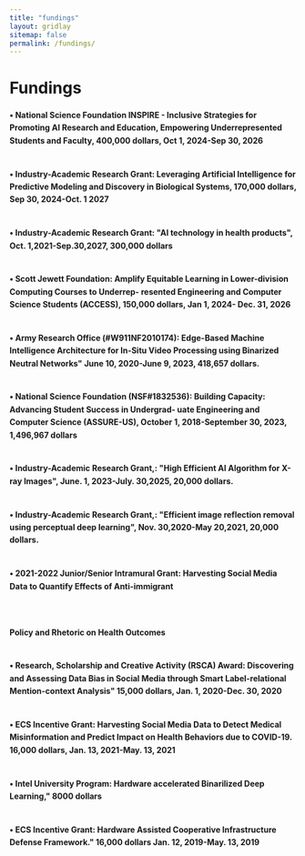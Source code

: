 ```yaml
---
title: "fundings"
layout: gridlay
sitemap: false
permalink: /fundings/
---
```


<style>
img{
  border-radius: 10px;
}
.col-md-3 {
  margin-top:10px;
  margin-bottom:10px;
  padding:0px;
  display:block;
  overflow:hidden;
  text-align:center;
  display: table-cell;
  background: white;
  border-radius: 20px;
  height: auto;
}
iframe {
  margin:0;
  padding:0;
  width: 175px;
  display: inline;
  vertical-align: middle;
}
</style>

# Fundings

<div class="jumbotron">
<div class="col-md-12 col-sm-12" style="line-height: 1.6;">
<h4>

• National Science Foundation INSPIRE - Inclusive Strategies for Promoting AI Research and Education, Empowering Underrepresented Students and Faculty, 400,000 dollars, Oct 1, 2024-Sep 30, 2026 <br><br>

• Industry-Academic Research Grant: Leveraging Artificial Intelligence for Predictive Modeling and Discovery in Biological Systems, 170,000 dollars, Sep 30, 2024-Oct. 1 2027 <br><br>

• Industry-Academic Research Grant: "AI technology in health products", Oct. 1,2021-Sep.30,2027, 300,000 dollars <br><br>

• Scott Jewett Foundation: Amplify Equitable Learning in Lower-division Computing Courses to Underrep-
resented Engineering and Computer Science Students (ACCESS), 150,000 dollars, Jan 1, 2024- Dec. 31, 2026 <br><br>

• Army Research Office (#W911NF2010174): Edge-Based Machine Intelligence Architecture for In-Situ Video
Processing using Binarized Neutral Networks" June 10, 2020-June 9, 2023, 418,657 dollars. <br><br>

• National Science Foundation (NSF#1832536): Building Capacity: Advancing Student Success in Undergrad-
uate Engineering and Computer Science (ASSURE-US), October 1, 2018-September 30, 2023, 1,496,967 dollars<br><br>

• Industry-Academic Research Grant,: "High Efficient AI Algorithm for X-ray Images", June. 1, 2023-July. 30,2025, 20,000 dollars. <br><br>

• Industry-Academic Research Grant,: "Efficient image reflection removal using perceptual deep learning",
Nov. 30,2020-May 20,2021, 20,000 dollars. <br><br>

• 2021-2022 Junior/Senior Intramural Grant: Harvesting Social Media Data to Quantify Effects of Anti-immigrant<br><br><br>

Policy and Rhetoric on Health Outcomes<br><br>

• Research, Scholarship and Creative Activity (RSCA) Award: Discovering and Assessing Data Bias in Social
Media through Smart Label-relational Mention-context Analysis" 15,000 dollars, Jan. 1, 2020-Dec. 30, 2020 <br><br>

• ECS Incentive Grant: Harvesting Social Media Data to Detect Medical Misinformation and Predict Impact
on Health Behaviors due to COVID-19. 16,000 dollars, Jan. 13, 2021-May. 13, 2021 <br><br>

• Intel University Program: Hardware accelerated Binarilized Deep Learning," 8000 dollars<br><br>

• ECS Incentive Grant: Hardware Assisted Cooperative Infrastructure Defense Framework." 16,000 dollars Jan. 12,
2019-May. 13, 2019<br><br>

</h4>
</div>
</div>
